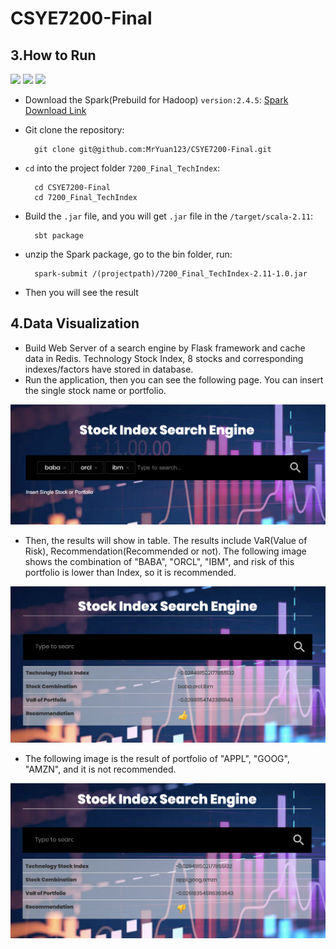 # CSYE7200-Final

## 3.How to Run
<img src="https://img.shields.io/badge/build-Success-green">
<img src="https://img.shields.io/badge/Version-1.0.0-orange">
<img src="https://img.shields.io/badge/test-pass-brightgreen">

- Download the Spark(Prebuild for Hadoop) `version:2.4.5`: [Spark Download Link](https://spark.apache.org/downloads.html?S_TACT=100DY3BW)

- Git clone the repository:

		git clone git@github.com:MrYuan123/CSYE7200-Final.git
		
- `cd` into the project folder `7200_Final_TechIndex`:

		cd CSYE7200-Final
		cd 7200_Final_TechIndex
		
- Build the `.jar` file, and you will get `.jar` file in the `/target/scala-2.11`:

		sbt package
		
- unzip the Spark package, go to the bin folder, run:

		spark-submit /(projectpath)/7200_Final_TechIndex-2.11-1.0.jar

- Then you will see the result

## 4.Data Visualization
- Build Web Server of a search engine by Flask framework and cache data in Redis. Technology Stock Index, 8 stocks and corresponding indexes/factors have stored in database.  
- Run the application, then you can see the following page. You can insert the single stock name or portfolio.

![Search Result](https://github.com/MrYuan123/CSYE7200-Final/blob/Ran_Zhou_Branch/Result_Images/Result1.png)

- Then, the results will show in table. The results include VaR(Value of Risk), Recommendation(Recommended or not). The following image shows the combination of "BABA", "ORCL", "IBM", and risk of this portfolio is lower than Index, so it is recommended.

![Search Result](https://github.com/MrYuan123/CSYE7200-Final/blob/Ran_Zhou_Branch/Result_Images/Result2.png)

- The following image is the result of portfolio of "APPL", "GOOG", "AMZN", and it is not recommended.

![Search Result](https://github.com/MrYuan123/CSYE7200-Final/blob/Ran_Zhou_Branch/Result_Images/Result3.png)